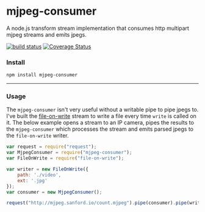 mjpeg-consumer
==================
  
A node.js transform stream implementation that consumes http multipart mjpeg streams and emits jpegs.

[![build status](https://secure.travis-ci.org/mmaelzer/mjpeg-consumer.png)](http://travis-ci.org/mmaelzer/mjpeg-consumer)
[![Coverage Status](https://coveralls.io/repos/mmaelzer/mjpeg-consumer/badge.svg?branch=master&service=github)](https://coveralls.io/github/mmaelzer/mjpeg-consumer?branch=master)

  
### Install

```bash
npm install mjpeg-consumer
```
  
----------------------  
### Usage
The `mjpeg-consumer` isn't very useful without a writable pipe to pipe jpegs to. I've built the [file-on-write](https://github.com/mmaelzer/file-on-write) stream to write a file every time `write` is called on it. The below example opens a stream to an IP camera, pipes the results to the `mjpeg-consumer` which processes the stream and emits parsed jpegs to the `file-on-write` writer.

```javascript
var request = require("request");
var MjpegConsumer = require("mjpeg-consumer");
var FileOnWrite = require("file-on-write");

var writer = new FileOnWrite({ 
	path: './video',
	ext: '.jpg'
});
var consumer = new MjpegConsumer();

request("http://mjpeg.sanford.io/count.mjpeg").pipe(consumer).pipe(writer);
```
